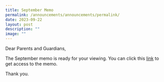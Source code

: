```yaml
---
title: September Memo
permalink: /announcements/announcements/permalink/
date: 2023-09-22
layout: post
description: ""
image: ""
---
```

Dear Parents and Guardians, 

The September memo is ready for your viewing. You can click this [link](/files/Monthly%20Memo/septembermemo.pdf) to get access to the memo.

Thank you. 